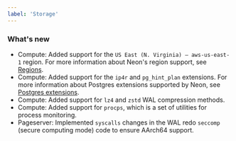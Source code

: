 ```yaml
---
label: 'Storage'
---
```


### What's new

- Compute: Added support for the `US East (N. Virginia) — aws-us-east-1` region. For more information about Neon's region support, see [Regions](/docs/introduction/regions).
- Compute: Added support for the `ip4r` and `pg_hint_plan` extensions. For more information about Postgres extensions supported by Neon, see [Postgres extensions](/docs/extensions/pg-extensions).
- Compute: Added support for `lz4` and `zstd` WAL compression methods.
- Compute: Added support for `procps`, which is a set of utilities for process monitoring.
- Pageserver: Implemented `syscalls` changes in the WAL redo `seccomp` (secure computing mode) code to ensure AArch64 support.
